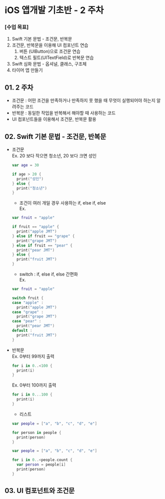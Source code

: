 # iOS 앱개발 기초반 - 2 주차

### [수업 목표]
1. Swift 기본 문법 - 조건문, 반복문
2. 조건문, 반복문을 이용해 UI 컴포넌트 연습
    1) 버튼 (UIButton)으로 조건문 연습
    2) 텍스트 필트(UITextField)로 반복문 연습
3. Swift 심화 문법 - 옵셔널, 클래스, 구조체
4. 타이머 앱 만들기

## 01. 2 주차
- 조건문 : 어떤 조건을 만족하거나 만족하지 못 했을 때 무엇이 실행되어야 하는지 알려주는 코드
- 반복문 : 동일한 작업을 반복해서 해야할 때 사용하는 코드
- UI 컴포넌트들을 이용해서 조건문, 반복문 활용

## 02. Swift 기본 문법 - 조건문, 반복문
- 조건문 <br>
    Ex. 20 보다 작으면 청소년, 20 보다 크면 성인
    ```swift
    var age = 30

    if age > 20 {
      print("성인")
    } else {
      print("청소년")
    }
    ```

    - 조건이 여러 개일 경우 사용하는 if, else if, else <br>
    Ex.
    ```swift
    var fruit = "apple"

    if fruit == "apple" {
      print("apple JMT")
    } else if fruit == "grape" {
      print("grape JMT")
    } else if fruit == "pear" {
      print("pear JMT")
    } else {
      print("fruit JMT")
    }
    ```

    - switch : if, else if, else 간편화 <br>
    Ex.
    ```swift
    var fruit = "apple"

    switch fruit {
    case "apple" :
      print("apple JMT")
    case "grape" :
      print("grape JMT")
    case "pear" :
      print("pear JMT")
    default :
      print("fruit JMT")
    }
    ```
- 반복문 <br>
    Ex. 0부터 99까지 출력
    ```swift
    for i in 0..<100 {
      print(i)
    }
    ```
    Ex. 0부터 100까지 출력
    ```swift
    for i in 0...100 {
      print(i)
    }
    ```
    - 리스트
    ```swift
    var people = ["a", "b", "c", "d", "e"]

    for person in people {
      print(person)
    }
    ```
    ```swift
    var people = ["a", "b", "c", "d", "e"]

    for i in 0..<people.count {
      var person = people[i]
      print(person)
    }
    ```

## 03. UI 컴포넌트와 조건문
